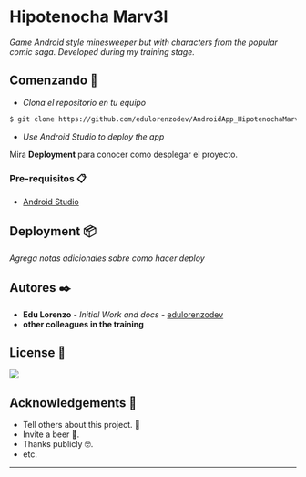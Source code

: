 # Hipotenocha Marv3l

_Game Android style minesweeper but with characters from the popular comic saga._
_Developed during my training stage._

## Comenzando 🚀

* _Clona el repositorio en tu equipo_

```bash
$ git clone https://github.com/edulorenzodev/AndroidApp_HipotenochaMarvel.git
```

* _Use Android Studio to deploy the app_

Mira **Deployment** para conocer como desplegar el proyecto.


### Pre-requisitos 📋

* [Android Studio](https://developer.android.com/studio/install)


## Deployment 📦

_Agrega notas adicionales sobre como hacer deploy_


## Autores ✒️

* **Edu Lorenzo** - *Initial Work and docs* - [edulorenzodev](https://github.com/edulorenzodev)
* **other colleagues in the training** 
 
## License 📄

<p align="left">
  <a href="https://github.com/edulorenzodev/AndroidApp_HipotenochaMarvel/blob/master/LICENSE">
    <img src="https://img.shields.io/badge/License-MIT-yellow.svg" />
  </a>
</p>


## Acknowledgements 🎁

* Tell others about this project. 📢
* Invite a beer 🍺.
* Thanks publicly 🤓.
* etc.



---
